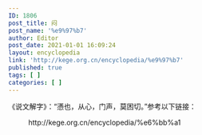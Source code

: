 ```yaml
---
ID: 1806
post_title: 闷
post_name: '%e9%97%b7'
author: Editor
post_date: 2021-01-01 16:09:24
layout: encyclopedia
link: 'http://kege.org.cn/encyclopedia/%e9%97%b7'
published: true
tags: [ ]
categories: [ ]
---
```

<!-- wp:paragraph -->
<p>《说文解字》：“懣也，从心，门声，莫困切。”参考以下链接：</p>
<!-- /wp:paragraph -->

<!-- wp:embed {"url":"http://kege.org.cn/encyclopedia/%e6%bb%a1","type":"wp-embed","providerNameSlug":"kege-org-cn","className":""} -->
<figure class="wp-block-embed is-type-wp-embed is-provider-kege-org-cn wp-block-embed-kege-org-cn"><div class="wp-block-embed__wrapper">
http://kege.org.cn/encyclopedia/%e6%bb%a1
</div></figure>
<!-- /wp:embed -->